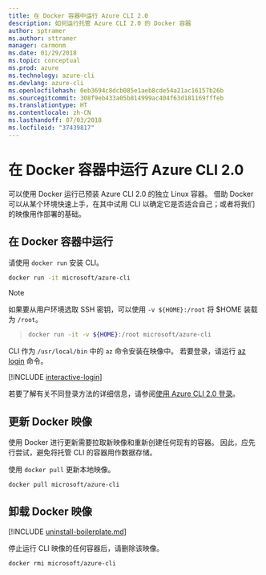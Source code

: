 ```yaml
---
title: 在 Docker 容器中运行 Azure CLI 2.0
description: 如何运行托管 Azure CLI 2.0 的 Docker 容器
author: sptramer
ms.author: sttramer
manager: carmonm
ms.date: 01/29/2018
ms.topic: conceptual
ms.prod: azure
ms.technology: azure-cli
ms.devlang: azure-cli
ms.openlocfilehash: 0eb3694c8dcb085e1aeb8cde54a21ac16157b26b
ms.sourcegitcommit: 308f9eb433a05b814999ac404f63d181169fffeb
ms.translationtype: HT
ms.contentlocale: zh-CN
ms.lasthandoff: 07/03/2018
ms.locfileid: "37439817"
---
```

# <a name="run-azure-cli-20-in-a-docker-container"></a>在 Docker 容器中运行 Azure CLI 2.0

可以使用 Docker 运行已预装 Azure CLI 2.0 的独立 Linux 容器。 借助 Docker 可以从某个环境快速上手，在其中试用 CLI 以确定它是否适合自己；或者将我们的映像用作部署的基础。

## <a name="run-in-a-docker-container"></a>在 Docker 容器中运行

请使用 `docker run` 安装 CLI。

   ```bash
   docker run -it microsoft/azure-cli
   ```

> [!NOTE]
> 如果要从用户环境选取 SSH 密钥，可以使用 `-v ${HOME}:/root` 将 $HOME 装载为 `/root`。

> ```bash
> docker run -it -v ${HOME}:/root microsoft/azure-cli
> ```

CLI 作为 `/usr/local/bin` 中的 `az` 命令安装在映像中。 若要登录，请运行 [az login](/cli/azure/reference-index#az-login) 命令。

[!INCLUDE [interactive-login](includes/interactive-login.md)]

若要了解有关不同登录方法的详细信息，请参阅[使用 Azure CLI 2.0 登录](authenticate-azure-cli.md)。


## <a name="update-docker-image"></a>更新 Docker 映像

使用 Docker 进行更新需要拉取新映像和重新创建任何现有的容器。 因此，应先行尝试，避免将托管 CLI 的容器用作数据存储。

使用 `docker pull` 更新本地映像。

```bash
docker pull microsoft/azure-cli
```

## <a name="uninstall-docker-image"></a>卸载 Docker 映像

[!INCLUDE [uninstall-boilerplate.md](includes/uninstall-boilerplate.md)]

停止运行 CLI 映像的任何容器后，请删除该映像。

```bash
docker rmi microsoft/azure-cli
```
